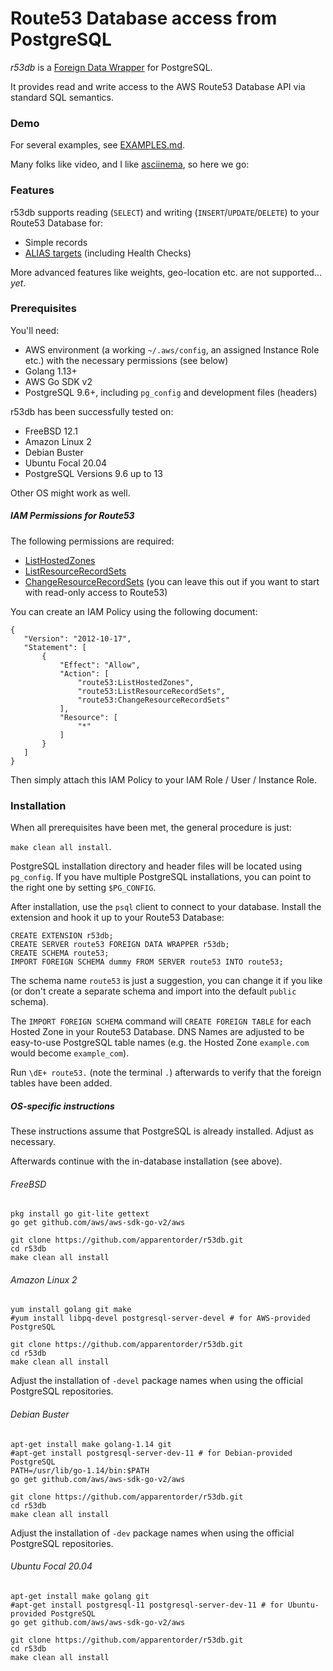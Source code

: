 # Route53 Database access from PostgreSQL

*r53db* is a [Foreign Data Wrapper](https://wiki.postgresql.org/wiki/Foreign_data_wrappers) for PostgreSQL.

It provides read and write access to the AWS Route53 Database API via standard SQL semantics.

### Demo

For several examples, see [EXAMPLES.md](EXAMPLES.md).

Many folks like video, and I like [asciinema](https://asciinema.org), so here we go:

<!--
<script id="asciicast-e50O6FMUkU2pmZu30xMHuBRsJ" src="https://asciinema.org/a/e50O6FMUkU2pmZu30xMHuBRsJ.js" data-speed="5" data-cols="80" data-rows="30" async></script>
-->

### Features

r53db supports reading (`SELECT`) and writing (`INSERT`/`UPDATE`/`DELETE`) to your Route53 Database for:

- Simple records
- [ALIAS targets](https://docs.aws.amazon.com/Route53/latest/DeveloperGuide/resource-record-sets-choosing-alias-non-alias.html) (including Health Checks)

More advanced features like weights, geo-location etc. are not supported... *yet*.

### Prerequisites

You'll need:

- AWS environment (a working `~/.aws/config`, an assigned Instance Role etc.) with the necessary permissions (see below)
- Golang 1.13+
- AWS Go SDK v2
- PostgreSQL 9.6+, including `pg_config` and development files (headers)

r53db has been successfully tested on:

- FreeBSD 12.1
- Amazon Linux 2
- Debian Buster
- Ubuntu Focal 20.04
- PostgreSQL Versions 9.6 up to 13

Other OS might work as well.

##### IAM Permissions for Route53

The following permissions are required:

- [ListHostedZones](https://docs.aws.amazon.com/Route53/latest/APIReference/API_ListHostedZones.html)
- [ListResourceRecordSets](https://docs.aws.amazon.com/Route53/latest/APIReference/API_ListResourceRecordSets.html)
- [ChangeResourceRecordSets](https://docs.aws.amazon.com/Route53/latest/APIReference/API_ChangeResourceRecordSets.html) (you can leave this out if you want to start with read-only access to Route53)


 You can create an IAM Policy using the following document:
 ```
{
    "Version": "2012-10-17",
    "Statement": [
        {
            "Effect": "Allow",
            "Action": [
                "route53:ListHostedZones",
                "route53:ListResourceRecordSets",
                "route53:ChangeResourceRecordSets"
            ],
            "Resource": [
                "*"
            ]
        }
    ]
}
 ```

Then simply attach this IAM Policy to your IAM Role / User / Instance Role.

### Installation

When all prerequisites have been met, the general procedure is just:

`make clean all install`.

PostgreSQL installation directory and header files will be located using `pg_config`. If you have multiple PostgreSQL installations, you can point to the right one by setting `$PG_CONFIG`.

After installation, use the `psql` client to connect to your database. Install the extension and hook it up to your Route53 Database:

```
CREATE EXTENSION r53db;
CREATE SERVER route53 FOREIGN DATA WRAPPER r53db;
CREATE SCHEMA route53;
IMPORT FOREIGN SCHEMA dummy FROM SERVER route53 INTO route53;
```

The schema name `route53` is just a suggestion, you can change it if you like (or don't create a separate schema and import into the default  `public` schema).

The `IMPORT FOREIGN SCHEMA` command will `CREATE FOREIGN TABLE` for each Hosted Zone in your Route53 Database. DNS Names are adjusted to be easy-to-use PostgreSQL table names (e.g. the Hosted Zone `example.com` would become `example_com`).

Run `\dE+ route53.` (note the terminal `.`) afterwards to verify that the foreign tables have been added.

##### OS-specific instructions

These instructions assume that PostgreSQL is already installed. Adjust as necessary.

Afterwards continue with the in-database installation (see above).

###### FreeBSD

```
pkg install go git-lite gettext
go get github.com/aws/aws-sdk-go-v2/aws

git clone https://github.com/apparentorder/r53db.git
cd r53db
make clean all install
```

###### Amazon Linux 2

```
yum install golang git make
#yum install libpq-devel postgresql-server-devel # for AWS-provided PostgreSQL

git clone https://github.com/apparentorder/r53db.git
cd r53db
make clean all install
```

Adjust the installation of `-devel` package names when using the official PostgreSQL repositories.

###### Debian Buster

```
apt-get install make golang-1.14 git
#apt-get install postgresql-server-dev-11 # for Debian-provided PostgreSQL
PATH=/usr/lib/go-1.14/bin:$PATH
go get github.com/aws/aws-sdk-go-v2/aws

git clone https://github.com/apparentorder/r53db.git
cd r53db
make clean all install
```

Adjust the installation of `-dev` package names when using the official PostgreSQL repositories.

###### Ubuntu Focal 20.04

```
apt-get install make golang git
#apt-get install postgresql-11 postgresql-server-dev-11 # for Ubuntu-provided PostgreSQL
go get github.com/aws/aws-sdk-go-v2/aws

git clone https://github.com/apparentorder/r53db.git
cd r53db
make clean all install
```

